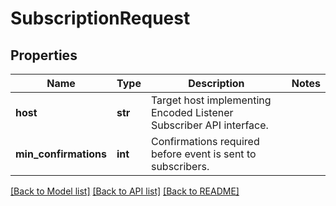 # SubscriptionRequest

## Properties
Name | Type | Description | Notes
------------ | ------------- | ------------- | -------------
**host** | **str** | Target host implementing Encoded Listener Subscriber API interface. | 
**min_confirmations** | **int** | Confirmations required before event is sent to subscribers. | 

[[Back to Model list]](../README.md#documentation-for-models) [[Back to API list]](../README.md#documentation-for-api-endpoints) [[Back to README]](../README.md)


